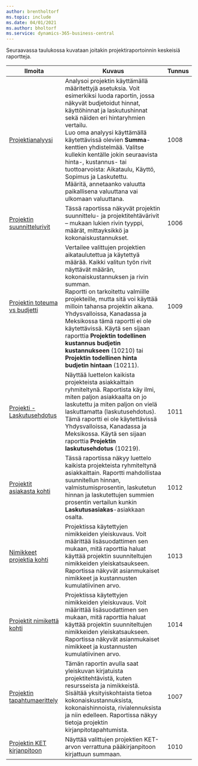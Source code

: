 ```yaml
---
author: brentholtorf
ms.topic: include
ms.date: 04/01/2021
ms.author: bholtorf
ms.service: dynamics-365-business-central
---
```


Seuraavassa taulukossa kuvataan joitakin projektiraportoinnin keskeisiä raportteja.

| Ilmoita | Kuvaus | Tunnus | 
|---------|---------|---------|
| [Projektianalyysi](https://businesscentral.dynamics.com?report=1008)|Analysoi projektin käyttämällä määritettyjä asetuksia. Voit esimerkiksi luoda raportin, jossa näkyvät budjetoidut hinnat, käyttöhinnat ja laskutushinnat sekä näiden eri hintaryhmien vertailu.<br>Luo oma analyysi käyttämällä käytettävissä olevien **Summa**-kenttien yhdistelmää. Valitse kullekin kentälle jokin seuraavista hinta-, kustannus- tai tuottoarvoista: Aikataulu, Käyttö, Sopimus ja Laskutettu. <br>Määritä, annetaanko valuutta paikallisena valuuttana vai ulkomaan valuuttana. |1008|
| [Projektin suunnittelurivit](https://businesscentral.dynamics.com?report=1006) |Tässä raportissa näkyvät projektin suunnittelu- ja projektitehtävärivit – mukaan lukien rivin tyyppi, määrät, mittayksikkö ja kokonaiskustannukset.|1006|
| [Projektin toteuma vs budjetti](https://businesscentral.dynamics.com?report=1009)|Vertailee valittujen projektien aikataulutettua ja käytettyä määrää. Kaikki valitun työn rivit näyttävät määrän, kokonaiskustannuksen ja rivin summan. <br>Raportti on tarkoitettu valmiille projekteille, mutta sitä voi käyttää milloin tahansa projektin aikana.<br>Yhdysvalloissa, Kanadassa ja Meksikossa tämä raportti ei ole käytettävissä. Käytä sen sijaan raporttia **Projektin todellinen kustannus budjetin kustannukseen** (10210) tai **Projektin todellinen hinta budjetin hintaan** (10211).|1009|
| [Projekti - Laskutusehdotus](https://businesscentral.dynamics.com?report=1011)|Näyttää luettelon kaikista projekteista asiakkaittain ryhmiteltynä. Raportista käy ilmi, miten paljon asiakkaalta on jo laskutettu ja miten paljon on vielä laskuttamatta (laskutusehdotus). <br>Tämä raportti ei ole käytettävissä Yhdysvalloissa, Kanadassa ja Meksikossa. Käytä sen sijaan raporttia **Projektin laskutusehdotus** (10219).|1011|
| [Projektit asiakasta kohti](https://businesscentral.dynamics.com?report=1012)|Tässä raportissa näkyy luettelo kaikista projekteista ryhmiteltynä asiakkaittain. Raportti mahdollistaa suunnitellun hinnan, valmistumisprosentin, laskutetun hinnan ja laskutettujen summien prosentin vertailun kunkin **Laskutusasiakas**-asiakkaan osalta.|1012|
| [Nimikkeet projektia kohti](https://businesscentral.dynamics.com?report=1013)|Projektissa käytettyjen nimikkeiden yleiskuvaus. Voit määrittää lisäsuodattimen sen mukaan, mitä raporttia haluat käyttää projektin suunniteltujen nimikkeiden yleiskatsaukseen. Raportissa näkyvät asianmukaiset nimikkeet ja kustannusten kumulatiivinen arvo.|1013|
| [Projektit nimikettä kohti](https://businesscentral.dynamics.com?report=1014) |Projektissa käytettyjen nimikkeiden yleiskuvaus. Voit määrittää lisäsuodattimen sen mukaan, mitä raporttia haluat käyttää projektin suunniteltujen nimikkeiden yleiskatsaukseen. Raportissa näkyvät asianmukaiset nimikkeet ja kustannusten kumulatiivinen arvo.|1014|
| [Projektin tapahtumaerittely](https://businesscentral.dynamics.com?report=1007) |Tämän raportin avulla saat yleiskuvan kirjatuista projektitehtävistä, kuten resursseista ja nimikkeistä. Sisältää yksityiskohtaista tietoa kokonaiskustannuksista, kokonaishinnoista, rivialennuksista ja niin edelleen. Raportissa näkyy tietoja projektin kirjanpitotapahtumista.|1007|
| [Projektin KET kirjanpitoon](https://businesscentral.dynamics.com?report=1010) |Näyttää valittujen projektien KET-arvon verrattuna pääkirjanpitoon kirjattuun summaan.|1010|